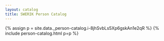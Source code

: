 ```yaml
---
layout: catalog
title: SWERIK Person Catalog
---
```

{% assign p = site.data._person-catalog.i-8jhSvbLs5Xp6gskAn1e2qR %}
{% include person-catalog.html p=p %}

